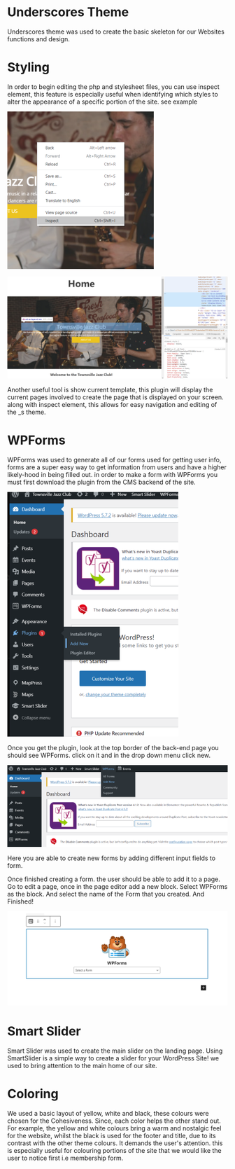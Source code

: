 # Underscores Theme
Underscores theme was used to create the basic skeleton for our Websites functions and design.

# Styling
In order to begin editing the php and stylesheet files, you can use inspect element, this feature is especially useful when identifying which
styles to alter the appearance of a specific portion of the site. see example 

![snapshot](/documentation_snapshots/inspect1.PNG)

![snapshot](/documentation_snapshots/inspect2.PNG)

Another useful tool is show current template, this plugin will display the current pages involved to create the page that is displayed on your screen. along with inspect element, this allows for
easy navigation and editing of the _s theme.

# WPForms
WPForms was used to generate all of our forms used for getting user info, forms are a super easy way to get information from users and have a higher 
likely-hood in being filled out. in order to make a form with WPForms you must first download the plugin from the CMS backend of the site.

![snapshot](/documentation_snapshots/addplugin.PNG)


Once you get the plugin, look at the top border of the back-end page you should see WPForms. click on it and in the drop down menu click new.

![snapshot](/documentation_snapshots/newform.PNG)


Here you are able to create new forms by adding different input fields to form.

Once finished creating a form. the user should be able to add it to a page. Go to edit a page, once in the page editor add a new block. Select WPForms as the
block. And select the name of the Form that you created. And Finished!

![snapshot](/documentation_snapshots/membershipform.PNG)


# Smart Slider

Smart Slider was used to create the main slider on the landing page. Using SmartSlider is a simple way to create a slider for your WordPress Site! we used to bring
attention to the main home of our site.

# Coloring

We used a basic layout of yellow, white and black, these colours were chosen for the Cohesiveness. Since, each color helps the other stand out. For example, the yellow and white colours
bring a warm and nostalgic feel for the website, whilst the black is used for the footer and title, due to its contrast with the other theme colours. It demands the user's attention.
this is especially useful for colouring portions of the site that we would like the user to notice first i.e membership form.


